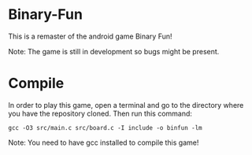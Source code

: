 # Binary-Fun

This is a remaster of the android game Binary Fun!

Note: The game is still in development so bugs might be present.

# Compile

In order to play this game, open a terminal and go to the directory where you have the repository cloned. Then run this command:

```
gcc -O3 src/main.c src/board.c -I include -o binfun -lm
```

Note: You need to have gcc installed to compile this game!

